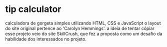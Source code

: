 # tip calculator    
calculadora de gorgeta simples utilizando HTML, CSS e JavaScript
o layout do site original pertence ao 'Carolyn Hemmings'.
a ideia de tentar cópiar esse projeto veio do site SkillCrush, 
que fez a proposta como um desafio da habilidade dos interessados no projeto.
